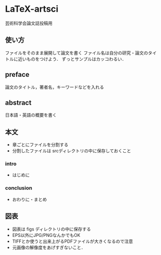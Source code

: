 # LaTeX-artsci
芸術科学会論文誌投稿用

## 使い方
ファイルをそのまま展開して論文を書く
ファイル名は自分の研究・論文のタイトルに近いものをつけよう．
ずっとサンプルはカッコわるい．

## preface
論文のタイトル，著者名，キーワードなどを入れる

## abstract
日本語・英語の概要を書く

## 本文
- 章ごとにファイルを分割する
- 分割したファイルは srcディレクトリの中に保存しておくこと

### intro
- はじめに
  
### conclusion
- おわりに・まとめ

## 図表
- 図表は figs ディレクトリの中に保存する
- EPS以外にJPG/PNGなんかでもOK
- TIFFとか使うと出来上がるPDFファイルが大きくなるので注意
- 元画像の解像度をあげすぎないこと．




